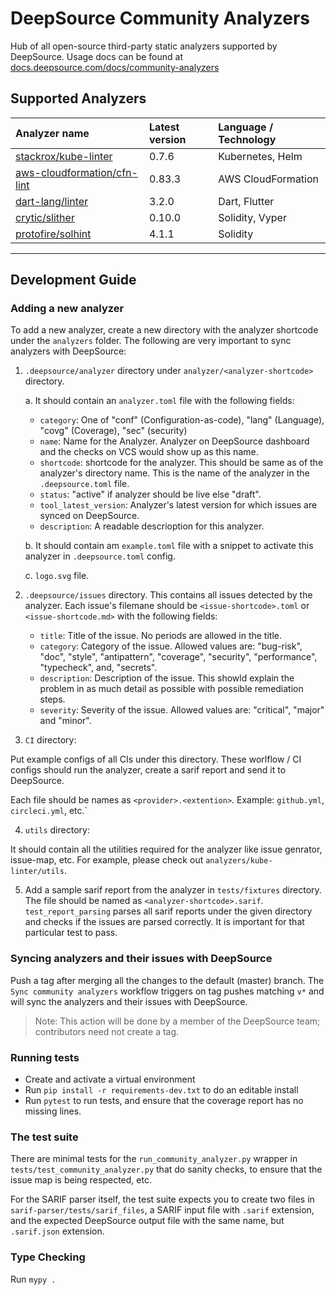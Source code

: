 # DeepSource Community Analyzers

Hub of all open-source third-party static analyzers supported by DeepSource. Usage docs can be found at [docs.deepsource.com/docs/community-analyzers](https://docs.deepsource.com/docs/community-analyzers)

## Supported Analyzers

| Analyzer name                                                                 | Latest version | Language / Technology |
| :---------------------------------------------------------------------------- | :------------- | :-------------------- |
| [stackrox/kube-linter](https://github.com/stackrox/kube-linter)               | 0.7.6          | Kubernetes, Helm      |
| [aws-cloudformation/cfn-lint](https://github.com/aws-cloudformation/cfn-lint) | 0.83.3         | AWS CloudFormation    |
| [dart-lang/linter](https://github.com/dart-lang/sdk/tree/main/pkg/linter)     | 3.2.0          | Dart, Flutter         |
| [crytic/slither](https://github.com/crytic/slither)                           | 0.10.0         | Solidity, Vyper       |
| [protofire/solhint](https://github.com/protofire/solhint)                     | 4.1.1          | Solidity              |

---

## Development Guide

### Adding a new analyzer

To add a new analyzer, create a new directory with the analyzer shortcode under the `analyzers` folder.
The following are very important to sync analyzers with DeepSource:

1. `.deepsource/analyzer` directory under `analyzer/<analyzer-shortcode>` directory.

   a. It should contain an `analyzer.toml` file with the following fields:

   - `category`: One of "conf" (Configuration-as-code), "lang" (Language), "covg" (Coverage), "sec" (security)
   - `name`: Name for the Analyzer. Analyzer on DeepSource dashboard and the checks on VCS would show up as this name.
   - `shortcode`: shortcode for the analyzer. This should be same as of the analyzer's directory name. This is the name of the analyzer in the `.deepsource.toml` file.
   - `status`: "active" if analyzer should be live else "draft".
   - `tool_latest_version`: Analyzer's latest version for which issues are synced on DeepSource.
   - `description`: A readable descrioption for this analyzer.

   b. It should contain am `example.toml` file with a snippet to activate this analyzer in `.deepsource.toml` config.

   c. `logo.svg` file.

2. `.deepsource/issues` directory. This contains all issues detected by the analyzer. Each issue's filemane should be `<issue-shortcode>.toml` or `<issue-shortcode.md>` with the following fields:

   - `title`: Title of the issue. No periods are allowed in the title.
   - `category`: Category of the issue. Allowed values are: "bug-risk", "doc", "style", "antipattern", "coverage", "security", "performance", "typecheck", and, "secrets".
   - `description`: Description of the issue. This showld explain the problem in as much detail as possible with possible remediation steps.
   - `severity`: Severity of the issue. Allowed values are: "critical", "major" and "minor".

3. `CI` directory:

Put example configs of all CIs under this directory. These worlflow / CI configs should run the analyzer, create a sarif report and send it to DeepSource.

Each file should be names as `<provider>.<extention>`. Example: `github.yml`, `circleci.yml`, etc.`

4. `utils` directory:

It should contain all the utilities required for the analyzer like issue genrator, issue-map, etc.
For example, please check out `analyzers/kube-linter/utils`.

5. Add a sample sarif report from the analyzer in `tests/fixtures` directory. The file should be named as `<analyzer-shortcode>.sarif`.
   `test_report_parsing` parses all sarif reports under the given directory and checks if the issues are parsed correctly. It is important for that particular test to pass.

### Syncing analyzers and their issues with DeepSource

Push a tag after merging all the changes to the default (master) branch. The `Sync community analyzers` workflow triggers on tag pushes matching `v*` and will sync the analyzers and their issues with DeepSource.

> Note: This action will be done by a member of the DeepSource team; contributors need not create a tag.

### Running tests

- Create and activate a virtual environment
- Run `pip install -r requirements-dev.txt` to do an editable install
- Run `pytest` to run tests, and ensure that the coverage report has no missing
  lines.

### The test suite

There are minimal tests for the `run_community_analyzer.py` wrapper in
`tests/test_community_analyzer.py` that do sanity checks, to ensure that the
issue map is being respected, etc.

For the SARIF parser itself, the test suite expects you to create two files in
`sarif-parser/tests/sarif_files`, a SARIF input file with `.sarif` extension,
and the expected DeepSource output file with the same name, but `.sarif.json`
extension.

### Type Checking

Run `mypy .`
